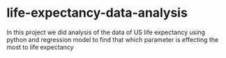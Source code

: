 # life-expectancy-data-analysis
In  this project we did analysis of the data of US life expectancy  using python and regression model to find that which parameter is effecting the most to life expectancy 
